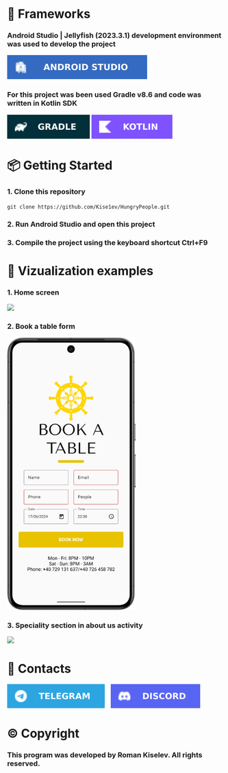 <h1>🔨 Frameworks</h1>
<p>
    <h3>Android Studio | Jellyfish (2023.3.1) development environment was used to develop the project</h3>
    <a href="https://developer.android.com/studio"><img src="https://github.com/Kise1ev/Kise1ev/blob/master/Icons/AndroidStudio-Square.svg"/></a>
    <h3>For this project was been used Gradle v8.6 and code was written in Kotlin SDK</h3>
    <a href="https://gradle.org/"><img src="https://github.com/Kise1ev/Kise1ev/blob/master/Icons/Gradle-Square.svg"/></a>
    <a href="https://kotlinlang.org/"><img src="https://github.com/Kise1ev/Kise1ev/blob/master/Icons/Kotlin-Square.svg"/></a>
</p>

<h1>📦 Getting Started</h1>
<h3>1. Clone this repository</h3>
<code>git clone https://github.com/Kise1ev/HungryPeople.git</code>
<h3>2. Run Android Studio and open this project</h3>
<h3>3. Compile the project using the keyboard shortcut Ctrl+F9</h3>

<h1>🎨 Vizualization examples</h1>
<h3>1. Home screen</h3>
<img src="https://github.com/Kise1ev/HungryPeople/blob/master/examples/home_screen.png" width="300"/>
<h3>2. Book a table form</h3>
<img src="https://github.com/Kise1ev/HungryPeople/blob/master/examples/book_a_table_form.png" width="300"/>
<h3>3. Speciality section in about us activity</h3>
<img src="https://github.com/Kise1ev/HungryPeople/blob/master/examples/specialities_section.png" width="300"/>

<h1>💬 Contacts</h1>
<p>
    <a href="https://t.me/kisxlka"><img src="https://github.com/Kise1ev/Kise1ev/blob/master/Icons/Telegram-Square.svg" style="margin-right: 10px;"/></a>
    <a href="https://discordapp.com/users/1013231151177023559"><img src="https://github.com/Kise1ev/Kise1ev/blob/master/Icons/Discord-Square.svg" style="margin-right: 10px;"/></a>
</p>

<h1>©️ Copyright</h1>
<h3>This program was developed by Roman Kiselev. All rights reserved.</h3>

